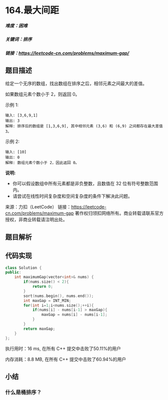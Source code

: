 # 164.最大间距

##### 难度：困难

##### 关键词：排序

##### 链接：https://leetcode-cn.com/problems/maximum-gap/

## 题目描述

给定一个无序的数组，找出数组在排序之后，相邻元素之间最大的差值。

如果数组元素个数小于 2，则返回 0。

示例 1:

```
输入: [3,6,9,1]
输出: 3
解释: 排序后的数组是 [1,3,6,9], 其中相邻元素 (3,6) 和 (6,9) 之间都存在最大差值 3。
```

示例 2:

```
输入: [10]
输出: 0
解释: 数组元素个数小于 2，因此返回 0。
```

**说明:**

- 你可以假设数组中所有元素都是非负整数，且数值在 32 位有符号整数范围内。
- 请尝试在线性时间复杂度和空间复杂度的条件下解决此问题。

来源：力扣（LeetCode）
链接：https://leetcode-cn.com/problems/maximum-gap
著作权归领扣网络所有。商业转载请联系官方授权，非商业转载请注明出处。

## 题目解析

## 代码实现

```c++
class Solution {
public:
    int maximumGap(vector<int>& nums) {
        if(nums.size() < 2){
            return 0;
        }
        sort(nums.begin(), nums.end());
        int maxGap = INT_MIN;
        for(int i=1;i<nums.size();++i){
            if(nums[i] - nums[i-1] > maxGap){
                maxGap = nums[i] - nums[i-1];
            }
        }
        return maxGap;
    }
};
```

执行用时：16 ms, 在所有 C++ 提交中击败了50.11%的用户

内存消耗：8.8 MB, 在所有 C++ 提交中击败了60.94%的用户

## 小结

### 什么是桶排序？

